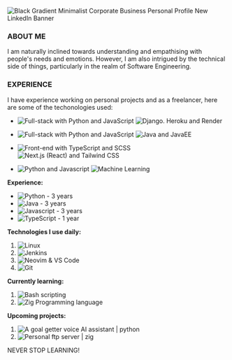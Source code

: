 
![Black Gradient Minimalist Corporate Business Personal Profile New LinkedIn Banner](https://github.com/Westy21/Westy21/assets/106932588/9208b6c9-c957-49be-8a99-e9a6fdb4f273)

<h3>ABOUT ME</h3>

I am naturally inclined towards understanding and empathising with people's needs and emotions. However, I am also intrigued by the technical side of things, particularly in the realm of Software Engineering.

<h3>EXPERIENCE</h3>

I have experience working on personal projects and as a freelancer, here are some of the techonologies used:
- <img src="https://img.shields.io/badge/Python -Full--stack-white?labelColor=black" alt="Full-stack with Python and JavaScript"> <img src="https://img.shields.io/badge/-Django -- Heroku -- Render-grey" alt="Django. Heroku and Render">

- <img src="https://img.shields.io/badge/Java (Core,Servelet,JSP) | JavaEE-Full--stack-white?labelColor=" alt="Full-stack with Python and JavaScript"> <img src="https://img.shields.io/badge/mySQL -- Docker-grey" alt="Java and JavaEE">

- <img src="https://img.shields.io/badge/T ypeScript   |  S C  S S-Front--end-white?labelColor=black" alt="Front-end with TypeScript and SCSS"> <img src="https://img.shields.io/badge/-Next.js (React) -- Tailwind CSS-grey" alt="Next.js (React) and Tailwind CSS">

- <img src="https://img.shields.io/badge/Python | Javascript--white?labelColor=black" alt="Python and Javascript"> <img src="https://img.shields.io/badge/Machine Learning -grey" alt="Machine Learning">

**Experience:**

- ![Python - 3 years](https://img.shields.io/badge/Python%20-%203%20years-white?labelColor=black)
- ![Java - 3 years](https://img.shields.io/badge/Java%20-%203%20years-white?labelColor=black)
- ![Javascript - 3 years](https://img.shields.io/badge/Javascript%20-%203%20years-white?labelColor=black)
- ![TypeScript - 1 year](https://img.shields.io/badge/TypeScript%20-%201%20year-white?labelColor=black)

**Technologies I use daily:**

1. ![Linux](https://img.shields.io/badge/Linux-white?labelColor=black)
2. ![Jenkins](https://img.shields.io/badge/Jenkins-white?labelColor=black)
3. ![Neovim & VS Code](https://img.shields.io/badge/Neovim%20%26%20VS%20Code-white?labelColor=black)
4. ![Git](https://img.shields.io/badge/Git-white?labelColor=black)

**Currently learning:**

1. ![Bash scripting](https://img.shields.io/badge/Bash%20scripting-white?labelColor=black)
2. ![Zig Programming language](https://img.shields.io/badge/Zig%20Programming%20language-white?labelColor=black)

**Upcoming projects:**

1. ![A goal getter voice AI assistant | python](https://img.shields.io/badge/A%20goal%20getter%20voice%20AI%20assistant%20%7C%20python-white?labelColor=black)
2. ![Personal ftp server | zig](https://img.shields.io/badge/Personal%20ftp%20server%20%7C%20zig-white?labelColor=black)


NEVER STOP LEARNING!

